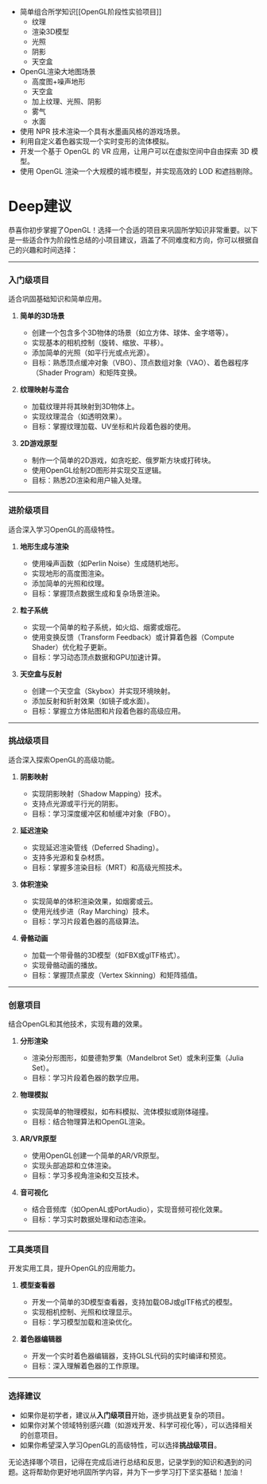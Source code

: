 
 - 简单组合所学知识[[OpenGL阶段性实验项目]]
	 - 纹理
	 - 渲染3D模型
	 - 光照
	 - 阴影
	 - 天空盒
- OpenGL渲染大地图场景
	- 高度图+噪声地形
	- 天空盒
	- 加上纹理、光照、阴影
	- 雾气
	- 水面
- 使用 NPR 技术渲染一个具有水墨画风格的游戏场景。
- 利用自定义着色器实现一个实时变形的流体模拟。
- 开发一个基于 OpenGL 的 VR 应用，让用户可以在虚拟空间中自由探索 3D 模型。
- 使用 OpenGL 渲染一个大规模的城市模型，并实现高效的 LOD 和遮挡剔除。

# Deep建议
恭喜你初步掌握了OpenGL！选择一个合适的项目来巩固所学知识非常重要。以下是一些适合作为阶段性总结的小项目建议，涵盖了不同难度和方向，你可以根据自己的兴趣和时间选择：

---

### **入门级项目**
适合巩固基础知识和简单应用。

1. **简单的3D场景**
   - 创建一个包含多个3D物体的场景（如立方体、球体、金字塔等）。
   - 实现基本的相机控制（旋转、缩放、平移）。
   - 添加简单的光照（如平行光或点光源）。
   - 目标：熟悉顶点缓冲对象（VBO）、顶点数组对象（VAO）、着色器程序（Shader Program）和矩阵变换。

2. **纹理映射与混合**
   - 加载纹理并将其映射到3D物体上。
   - 实现纹理混合（如透明效果）。
   - 目标：掌握纹理加载、UV坐标和片段着色器的使用。

3. **2D游戏原型**
   - 制作一个简单的2D游戏，如贪吃蛇、俄罗斯方块或打砖块。
   - 使用OpenGL绘制2D图形并实现交互逻辑。
   - 目标：熟悉2D渲染和用户输入处理。

---

### **进阶级项目**
适合深入学习OpenGL的高级特性。

1. **地形生成与渲染**
   - 使用噪声函数（如Perlin Noise）生成随机地形。
   - 实现地形的高度图渲染。
   - 添加简单的光照和纹理。
   - 目标：掌握顶点数据生成和复杂场景渲染。

2. **粒子系统**
   - 实现一个简单的粒子系统，如火焰、烟雾或烟花。
   - 使用变换反馈（Transform Feedback）或计算着色器（Compute Shader）优化粒子更新。
   - 目标：学习动态顶点数据和GPU加速计算。

3. **天空盒与反射**
   - 创建一个天空盒（Skybox）并实现环境映射。
   - 添加反射和折射效果（如镜子或水面）。
   - 目标：掌握立方体贴图和片段着色器的高级应用。

---

### **挑战级项目**
适合深入探索OpenGL的高级功能。

1. **阴影映射**
   - 实现阴影映射（Shadow Mapping）技术。
   - 支持点光源或平行光的阴影。
   - 目标：学习深度缓冲区和帧缓冲对象（FBO）。

2. **延迟渲染**
   - 实现延迟渲染管线（Deferred Shading）。
   - 支持多光源和复杂材质。
   - 目标：掌握多渲染目标（MRT）和高级光照技术。

3. **体积渲染**
   - 实现简单的体积渲染效果，如烟雾或云。
   - 使用光线步进（Ray Marching）技术。
   - 目标：学习片段着色器的高级算法。

4. **骨骼动画**
    - 加载一个带骨骼的3D模型（如FBX或glTF格式）。
    - 实现骨骼动画的播放。
    - 目标：掌握顶点蒙皮（Vertex Skinning）和矩阵插值。

---

### **创意项目**
结合OpenGL和其他技术，实现有趣的效果。

1. **分形渲染**
    - 渲染分形图形，如曼德勃罗集（Mandelbrot Set）或朱利亚集（Julia Set）。
    - 目标：学习片段着色器的数学应用。

2. **物理模拟**
    - 实现简单的物理模拟，如布料模拟、流体模拟或刚体碰撞。
    - 目标：结合物理算法和OpenGL渲染。

3. **AR/VR原型**
    - 使用OpenGL创建一个简单的AR/VR原型。
    - 实现头部追踪和立体渲染。
    - 目标：学习多视角渲染和交互技术。

4. **音可视化**
    - 结合音频库（如OpenAL或PortAudio），实现音频可视化效果。
    - 目标：学习实时数据处理和动态渲染。

---

### **工具类项目**
开发实用工具，提升OpenGL的应用能力。

1. **模型查看器**
    - 开发一个简单的3D模型查看器，支持加载OBJ或glTF格式的模型。
    - 实现相机控制、光照和纹理显示。
    - 目标：学习模型加载和渲染优化。

2. **着色器编辑器**
    - 开发一个实时着色器编辑器，支持GLSL代码的实时编译和预览。
    - 目标：深入理解着色器的工作原理。

---

### **选择建议**
- 如果你是初学者，建议从**入门级项目**开始，逐步挑战更复杂的项目。
- 如果你对某个领域特别感兴趣（如游戏开发、科学可视化等），可以选择相关的创意项目。
- 如果你希望深入学习OpenGL的高级特性，可以选择**挑战级项目**。

无论选择哪个项目，记得在完成后进行总结和反思，记录学到的知识和遇到的问题。这将帮助你更好地巩固所学内容，并为下一步学习打下坚实基础！加油！